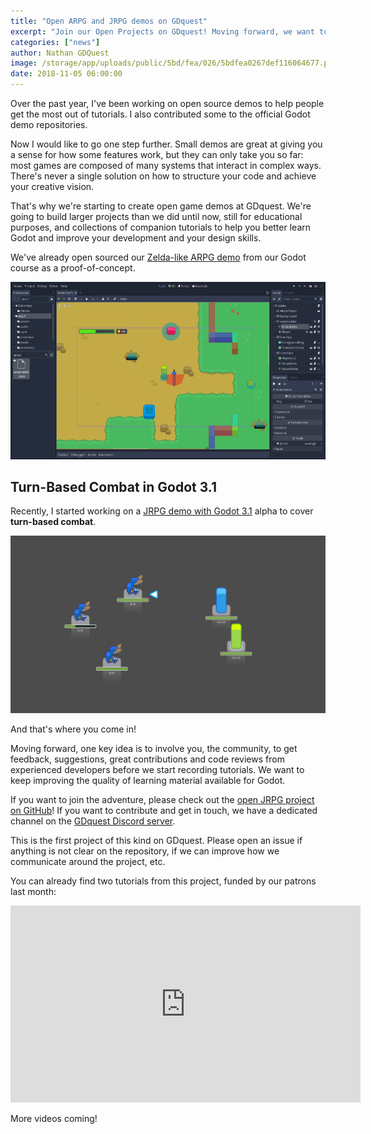 ```yaml
---
title: "Open ARPG and JRPG demos on GDquest"
excerpt: "Join our Open Projects on GDquest! Moving forward, we want to code great game demos together, have fun, learn, and produce better educational resources for the entire community."
categories: ["news"]
author: Nathan GDQuest
image: /storage/app/uploads/public/5bd/fea/026/5bdfea0267def116064677.png
date: 2018-11-05 06:00:00
---
```


Over the past year, I've been working on open source demos to help people get the most out of tutorials. I also contributed some to the official Godot demo repositories.

Now I would like to go one step further. Small demos are great at giving you a sense for how some features work, but they can only take you so far: most games are composed of many systems that interact in complex ways. There's never a single solution on how to structure your code and achieve your creative vision.

That's why we're starting to create open game demos at GDquest. We're going to build larger projects than we did until now, still for educational purposes, and collections of companion tutorials to help you better learn Godot and improve your development and your design skills.

We've already open sourced our [Zelda-like ARPG demo](https://github.com/GDquest/make-pro-2d-games-with-godot/) from our Godot course as a proof-of-concept.

![godot-course-arpg-screenshot.png](/storage/app/uploads/public/5bd/fd1/63e/5bdfd163e1704356013497.png)


## Turn-Based Combat in Godot 3.1

Recently, I started working on a [JRPG demo with Godot 3.1](https://github.com/GDquest/godot-turn-based-rpg/) alpha to cover **turn-based combat**.

![godot-open-jrpg-project.png](/storage/app/uploads/public/5bd/fd1/760/5bdfd17603e27744702536.png)


And that's where you come in!

Moving forward, one key idea is to involve you, the community, to get feedback, suggestions, great contributions and code reviews from experienced developers before we start recording tutorials. We want to keep improving the quality of learning material available for Godot.

If you want to join the adventure, please check out the [open JRPG project on GitHub](https://github.com/GDquest/godot-turn-based-rpg/)! If you want to contribute and get in touch, we have a dedicated channel on the [GDquest Discord server](https://discord.gg/87NNb3Z).

This is the first project of this kind on GDquest. Please open an issue if anything is not clear on the repository, if we can improve how we communicate around the project, etc.

You can already find two tutorials from this project, funded by our patrons last month:

<iframe width="560" height="315" src="https://www.youtube-nocookie.com/embed/V-VJra5lrv0" frameborder="0" allow="accelerometer; autoplay; encrypted-media; gyroscope; picture-in-picture" allowfullscreen></iframe>

More videos coming!